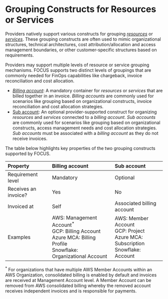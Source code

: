 # Grouping Constructs for Resources or Services

Providers natively support various constructs for grouping [*resources*](#glossary:resource) or [*services*](#glossary:service). These grouping constructs are often used to mimic organizational structures, technical architectures, cost attribution/allocation and access management boundaries, or other customer-specific structures based on requirements.

Providers may support multiple levels of resource or service grouping mechanisms. FOCUS supports two distinct levels of groupings that are commonly needed for FinOps capabilities like chargeback, invoice reconciliation and cost allocation.

* [*Billing account*](#glossary:billing-account): A mandatory container for *resources* or *services* that are billed together in an invoice. *Billing accounts* are commonly used for scenarios like grouping based on organizational constructs, invoice reconciliation and cost allocation strategies.
* [Sub account](#glossary:sub-account): An optional provider-supported construct for organizing *resources* and *services* connected to a *billing account*. *Sub accounts* are commonly used for scenarios like grouping based on organizational constructs, access management needs and cost allocation strategies. *Sub accounts* must be associated with a *billing account* as they do not receive invoices.

The table below highlights key properties of the two grouping constructs supported by FOCUS.

| Property             | Billing account | Sub account                |
|:---------------------|:----------------|:---------------------------|
| Requirement level    | Mandatory       | Optional                   |
| Receives an invoice? | Yes             | No                         |
| Invoiced at          | Self            | Associated billing account |
| Examples             | AWS: Management Account<sup>*</sup><br>GCP: Billing Account<br>Azure MCA: Billing Profile<br>Snowflake: Organizational Account | AWS: Member Account<br>GCP: Project<br>Azure MCA: Subscription<br>Snowflake: Account |

<sup>*</sup> For organizations that have multiple AWS Member Accounts within an AWS Organization, consolidated billing is enabled by default and invoices are received at Management Account level. A Member Account can be removed from AWS consolidated billing whereby the removed account receives independent invoices and is responsible for payments.
